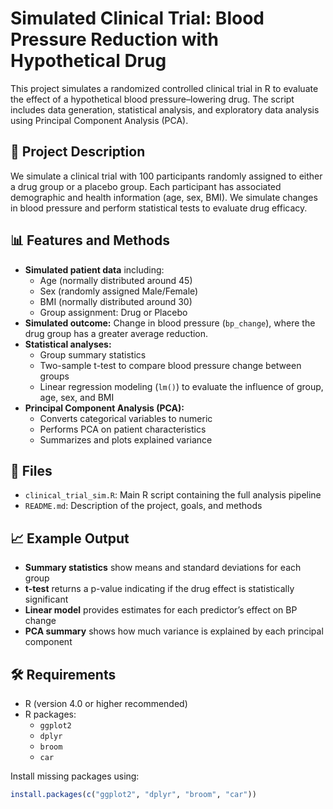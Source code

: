 # Simulated Clinical Trial: Blood Pressure Reduction with Hypothetical Drug

This project simulates a randomized controlled clinical trial in R to evaluate the effect of a hypothetical blood pressure–lowering drug. The script includes data generation, statistical analysis, and exploratory data analysis using Principal Component Analysis (PCA).

## 🧪 Project Description

We simulate a clinical trial with 100 participants randomly assigned to either a drug group or a placebo group. Each participant has associated demographic and health information (age, sex, BMI). We simulate changes in blood pressure and perform statistical tests to evaluate drug efficacy.

## 📊 Features and Methods

- **Simulated patient data** including:
  - Age (normally distributed around 45)
  - Sex (randomly assigned Male/Female)
  - BMI (normally distributed around 30)
  - Group assignment: Drug or Placebo
- **Simulated outcome:** Change in blood pressure (`bp_change`), where the drug group has a greater average reduction.
- **Statistical analyses:**
  - Group summary statistics
  - Two-sample t-test to compare blood pressure change between groups
  - Linear regression modeling (`lm()`) to evaluate the influence of group, age, sex, and BMI
- **Principal Component Analysis (PCA):**
  - Converts categorical variables to numeric
  - Performs PCA on patient characteristics
  - Summarizes and plots explained variance

## 📁 Files

- `clinical_trial_sim.R`: Main R script containing the full analysis pipeline
- `README.md`: Description of the project, goals, and methods

## 📈 Example Output

- **Summary statistics** show means and standard deviations for each group
- **t-test** returns a p-value indicating if the drug effect is statistically significant
- **Linear model** provides estimates for each predictor’s effect on BP change
- **PCA summary** shows how much variance is explained by each principal component

## 🛠️ Requirements

- R (version 4.0 or higher recommended)
- R packages:
  - `ggplot2`
  - `dplyr`
  - `broom`
  - `car`

Install missing packages using:

```r
install.packages(c("ggplot2", "dplyr", "broom", "car"))

